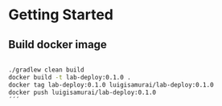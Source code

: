 # Getting Started

## Build docker image

```bash

./gradlew clean build
docker build -t lab-deploy:0.1.0 .
docker tag lab-deploy:0.1.0 luigisamurai/lab-deploy:0.1.0
docker push luigisamurai/lab-deploy:0.1.0
´´´

